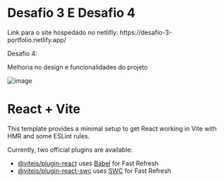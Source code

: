 <h1>Desafio 3 E Desafio 4 </h1>
Link para o site hospedado no netlifly: https://desafio-3-portfolio.netlify.app/

Desafio 4:

Melhoria no design e funcionalidades do projeto

![image](https://github.com/davimarinho01/Desafio-3/assets/148814974/d26b4536-1636-4ea7-aed5-3c107caa2b54)





# React + Vite

This template provides a minimal setup to get React working in Vite with HMR and some ESLint rules.

Currently, two official plugins are available:

- [@vitejs/plugin-react](https://github.com/vitejs/vite-plugin-react/blob/main/packages/plugin-react/README.md) uses [Babel](https://babeljs.io/) for Fast Refresh
- [@vitejs/plugin-react-swc](https://github.com/vitejs/vite-plugin-react-swc) uses [SWC](https://swc.rs/) for Fast Refresh
